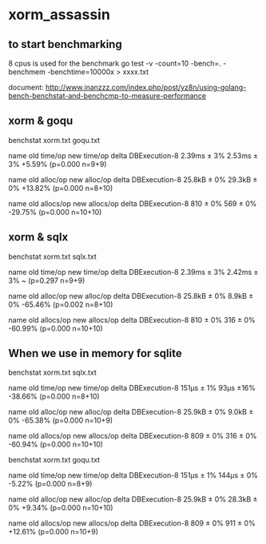 # xorm_assassin

## to start benchmarking
8 cpus is used for the benchmark
go test -v -count=10 -bench=. -benchmem -benchtime=10000x > xxxx.txt

document: http://www.inanzzz.com/index.php/post/yz8n/using-golang-bench-benchstat-and-benchcmp-to-measure-performance

## xorm & goqu
benchstat xorm.txt goqu.txt

name           old time/op    new time/op    delta
DBExecution-8    2.39ms ± 3%    2.53ms ± 3%   +5.59%  (p=0.000 n=9+9)

name           old alloc/op   new alloc/op   delta
DBExecution-8    25.8kB ± 0%    29.3kB ± 0%  +13.82%  (p=0.000 n=8+10)

name           old allocs/op  new allocs/op  delta
DBExecution-8       810 ± 0%       569 ± 0%  -29.75%  (p=0.000 n=10+10)

## xorm & sqlx
benchstat xorm.txt sqlx.txt

name           old time/op    new time/op    delta
DBExecution-8    2.39ms ± 3%    2.42ms ± 3%     ~     (p=0.297 n=9+9)

name           old alloc/op   new alloc/op   delta
DBExecution-8    25.8kB ± 0%     8.9kB ± 0%  -65.46%  (p=0.002 n=8+10)

name           old allocs/op  new allocs/op  delta
DBExecution-8       810 ± 0%       316 ± 0%  -60.99%  (p=0.000 n=10+10)

## When we use in memory for sqlite
benchstat xorm.txt sqlx.txt

name           old time/op    new time/op    delta
DBExecution-8     151µs ± 1%      93µs ±16%  -38.66%  (p=0.000 n=8+10)

name           old alloc/op   new alloc/op   delta
DBExecution-8    25.9kB ± 0%     9.0kB ± 0%  -65.38%  (p=0.000 n=10+9)

name           old allocs/op  new allocs/op  delta
DBExecution-8       809 ± 0%       316 ± 0%  -60.94%  (p=0.000 n=10+10)

benchstat xorm.txt goqu.txt

name           old time/op    new time/op    delta
DBExecution-8     151µs ± 1%     144µs ± 0%   -5.22%  (p=0.000 n=8+9)

name           old alloc/op   new alloc/op   delta
DBExecution-8    25.9kB ± 0%    28.3kB ± 0%   +9.34%  (p=0.000 n=10+10)

name           old allocs/op  new allocs/op  delta
DBExecution-8       809 ± 0%       911 ± 0%  +12.61%  (p=0.000 n=10+9)